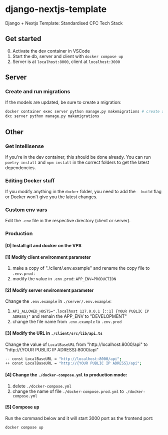 # django-nextjs-template

Django + Nextjs Template: Standardised CFC Tech Stack

## Get started

0. Activate the dev container in VSCode
1. Start the db, server and client with `docker compose up`
2. Server is at `localhost:8000`, client at `localhost:3000`

## Server

### Create and run migrations

If the models are updated, be sure to create a migration:

```bash
docker container exec server python manage.py makemigrations # create a new migration OR
dxc server python manage.py makemigrations
```

## Other

### Get Intellisense

If you're in the dev container, this should be done already. You can run `poetry install` and `npm install` in the correct folders to get the latest dependencies.

### Editing Docker stuff

If you modify anything in the `docker` folder, you need to add the `--build` flag or Docker won't give you the latest changes.

### Custom env vars

Edit the `.env` file in the respective directory (client or server).

### Production

#### [0] Install git and docker on the VPS

#### [1] Modify client environment parameter

1. make a copy of "./client/.env.example" and rename the copy file to `.env.prod` :
2. modify the value in `.env.prod`: `APP_ENV=PRODUCTION`

#### [2] Modify server environment parameter

Change the `.env.example` in `./server/.env.example`:

1. `API_ALLOWED_HOSTS=".localhost 127.0.0.1 [::1] {YOUR PUBLIC IP ADRESS}"` and remain the APP_ENV to "DEVELOPMENT"
2. change the file name from `.env.example` to `.env.prod`

#### [3] Modify the URL in `./client/src/lib/api.ts`

Change the value of `LocalBaseURL` from "http://localhost:8000/api" to "http://{YOUR PUBLIC IP ADRESS}:8000/api"

```bash
-- const LocalBaseURL = "http://localhost:8000/api";
++ const LocalBaseURL = "http://{YOUR PUBLIC IP ADRESS}/api";
```

#### [4] Change the `./docker-compose.yml` to production mode:

1. delete `./docker-compose.yml`
2. change the name of file `./docker-compose.prod.yml` to `./docker-compose.yml`

#### [5] Compose up

Run the command below and it will start 3000 port as the frontend port:

```bash
docker compose up
```
